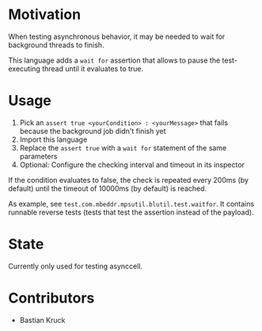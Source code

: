 # Motivation

When testing asynchronous behavior, it may be needed to wait for background threads to finish.

This language adds a `wait for` assertion that allows to pause the test-executing thread until it evaluates to true.

# Usage

1. Pick an `assert true <yourCondition> : <yourMessage>` that fails because the background job didn't finish yet
2. Import this language
3. Replace the `assert true` with a `wait for` statement of the same parameters
4. Optional: Configure the checking interval and timeout in its inspector

If the condition evaluates to false, the check is repeated every 200ms (by default) until the timeout of 10000ms (by default) is reached.

As example, see `test.com.mbeddr.mpsutil.blutil.test.waitfor`. It contains runnable reverse tests (tests that test the assertion instead of the payload).

# State
Currently only used for testing asynccell.

# Contributors
- Bastian Kruck
